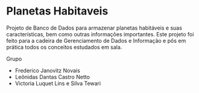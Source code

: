 # Planetas Habitaveis
Projeto de Banco de Dados para armazenar planetas habitáveis e suas características, bem como outras informações importantes. Este projeto foi feito para a cadeira de Gerenciamento de Dados e Informação e pôs em prática todos os conceitos estudados em sala.

Grupo
- Frederico Janovitz Novais
- Leônidas Dantas Castro Netto
- Victoria Luquet Lins e Silva Tewari
